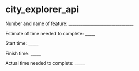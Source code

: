 # city_explorer_api

Number and name of feature: ________________________________

Estimate of time needed to complete: _____

Start time: _____

Finish time: _____

Actual time needed to complete: _____

